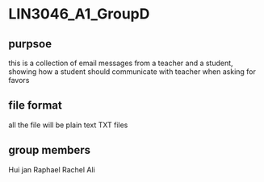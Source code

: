 # LIN3046_A1_GroupD

## purpsoe 
this is a collection of email messages from a teacher and a student, showing how a student should communicate with teacher when asking for favors 

## file format 
all the file will be plain text TXT files 

## group members 
Hui jan 
Raphael 
Rachel 
Ali 
